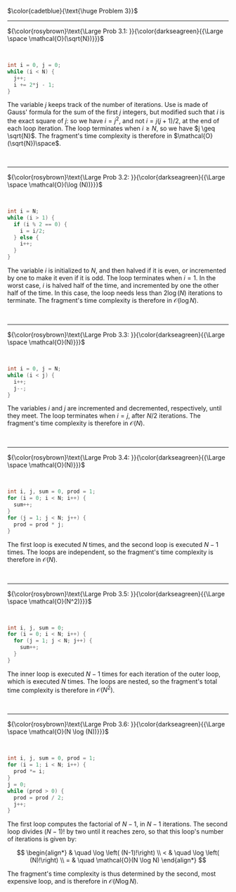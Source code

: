 $\color{cadetblue}{\text{\huge Problem 3}}$

----------------------

${\color{rosybrown}\text{\Large Prob 3.1: }}{\color{darkseagreen}{{\Large \space \mathcal{O}(\sqrt{N})}}}$  

<br/>

```c
int i = 0, j = 0;
while (i < N) {
  j++;
  i += 2*j - 1;
}
```

The variable $j$ keeps track of the number of iterations. Use is made of Gauss' formula for the sum of the first $j$ integers, but modified such that $i$ is the exact square of $j$: so we have $i = j^2$, and not $i = j(j+1)/2$, at the end of each loop iteration. The loop terminates when $i \geq N$, so we have $j \geq \sqrt{N}$. The fragment's time complexity is therefore in $\mathcal{O}(\sqrt{N})\space$.  

<br/>

----------------------

${\color{rosybrown}\text{\Large Prob 3.2: }}{\color{darkseagreen}{{\Large \space \mathcal{O}(\log (N))}}}$  

<br/>

```c
int i = N;
while (i > 1) {
  if (i % 2 == 0) {
    i = i/2;
  } else {
    i++;
  }
}
```

The variable $i$ is initialized to $N$, and then halved if it is even, or incremented by one to make it even if it is odd. The loop terminates when $i = 1$. In the worst case, $i$ is halved half of the time, and incremented by one the other half of the time. In this case, the loop needs less than $2\log(N)$ iterations to terminate. The fragment's time complexity is therefore in $\mathcal{O}(\log N)$.

<br/>

----------------------

${\color{rosybrown}\text{\Large Prob 3.3: }}{\color{darkseagreen}{{\Large \space \mathcal{O}(N)}}}$  

<br/>

```c
int i = 0, j = N;
while (i < j) {
  i++;
  j--;
}
```

The variables $i$ and $j$ are incremented and decremented, respectively, until they meet. The loop terminates when $i = j$, after $N/2$ iterations. The fragment's time complexity is therefore in $\mathcal{O}(N)$.

<br/>

----------------------

${\color{rosybrown}\text{\Large Prob 3.4: }}{\color{darkseagreen}{{\Large \space \mathcal{O}(N)}}}$  

<br/>

```c
int i, j, sum = 0, prod = 1;
for (i = 0; i < N; i++) {
  sum++;
}
for (j = 1; j < N; j++) {
  prod = prod * j;
}
```

The first loop is executed $N$ times, and the second loop is executed $N-1$ times. The loops are independent, so the fragment's time complexity is therefore in $\mathcal{O}(N)$.

<br/>

----------------------

${\color{rosybrown}\text{\Large Prob 3.5: }}{\color{darkseagreen}{{\Large \space \mathcal{O}(N^2)}}}$  

<br/>

```c
int i, j, sum = 0;
for (i = 0; i < N; i++) {
  for (j = 1; j < N; j++) {
    sum++;
  }
}
```

The inner loop is executed $N-1$ times for each iteration of the outer loop, which is executed $N$ times. The loops are nested, so the fragment's total time complexity is therefore in $\mathcal{O}(N^2)$.

<br/>

----------------------

${\color{rosybrown}\text{\Large Prob 3.6: }}{\color{darkseagreen}{{\Large \space \mathcal{O}(N \log (N))}}}$  

<br/>

```c
int i, j, sum = 0, prod = 1;
for (i = 1; i < N; i++) {
  prod *= i;
}
j = 0;
while (prod > 0) {
  prod = prod / 2;
  j++;
}
```

The first loop computes the factorial of $N - 1$, in $N - 1$ iterations. The second loop divides $(N-1)!$ by two until it reaches zero, so that this loop's number of iterations is given by:

$$
\begin{align*}
& \quad \log \left( (N-1)!\right) \\
< & \quad \log \left( (N)!\right) \\
= & \quad \mathcal{O}(N \log N)
\end{align*}
$$

The fragment's time complexity is thus determined by the second, most expensive loop, and is therefore in $\mathcal{O}(N \log N)$.

<br/>